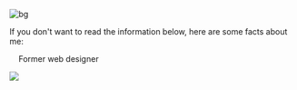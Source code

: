 ![bg](https://user-images.githubusercontent.com/73794986/211291437-60dc0b92-99f3-44be-bdac-2efe7a77bdbc.jpg)


If you don't want to read the information below, here are some facts about me:

<img style="float:left;" src="https://user-images.githubusercontent.com/73794986/211291570-a1c4a3b0-29b6-4157-99a5-6c531ae92b72.png" width="16"> <p>Former web designer</p>

![](https://komarev.com/ghpvc/?username=D33key)

